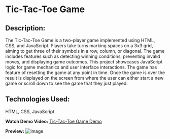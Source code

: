 # Tic-Tac-Toe Game
## Description:
The Tic-Tac-Toe Game is a two-player game implemented using HTML, CSS, and JavaScript. Players take turns marking spaces on a 3x3 grid, aiming to get three of their symbols in a row, column, or diagonal. The game includes features such as detecting winning conditions, preventing invalid moves, and displaying game outcomes. This project showcases JavaScript logic for game mechanics and user interface interactions. The game has feature of resetting the game at any point in time. Once the game is over the result is displayed on the screen from where the user can either start a new game or scroll down to see the game that they just played.

## Technologies Used:
HTML, CSS, JavaScript

**Watch Demo Video:** [Tic-Tac-Toe Game Demo](https://drive.google.com/file/d/1G8bbqgFV8o9ZrLRWqh5IglKaoJ2NXo4_/view?usp=drive_link)

**Preview:**
![image](https://github.com/vatsalintech/JS_projects/assets/156601691/8e4a1d2f-0a38-4a00-ab52-9a8e0b12ebeb)


